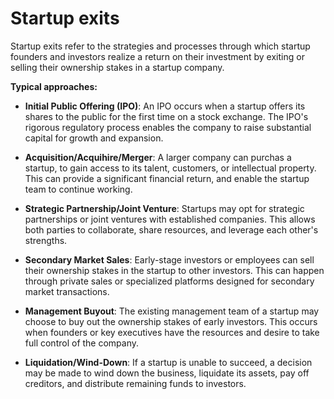 # Startup exits

Startup exits refer to the strategies and processes through which startup founders and investors realize a return on their investment by exiting or selling their ownership stakes in a startup company.

**Typical approaches:**

* **Initial Public Offering (IPO)**: An IPO occurs when a startup offers its shares to the public for the first time on a stock exchange. The IPO's rigorous regulatory process enables the company to raise substantial capital for growth and expansion.

* **Acquisition/Acquihire/Merger**: A larger company can purchas a startup, to gain access to its talent, customers, or intellectual property. This can provide a significant financial return, and enable the startup team to continue working.

* **Strategic Partnership/Joint Venture**: Startups may opt for strategic partnerships or joint ventures with established companies. This allows both parties to collaborate, share resources, and leverage each other's strengths.

* **Secondary Market Sales**: Early-stage investors or employees can sell their ownership stakes in the startup to other investors. This can happen through private sales or specialized platforms designed for secondary market transactions.

* **Management Buyout**: The existing management team of a startup may choose to buy out the ownership stakes of early investors. This occurs when founders or key executives have the resources and desire to take full control of the company.

* **Liquidation/Wind-Down**: If a startup is unable to succeed, a decision may be made to wind down the business, liquidate its assets, pay off creditors, and distribute remaining funds to investors.
